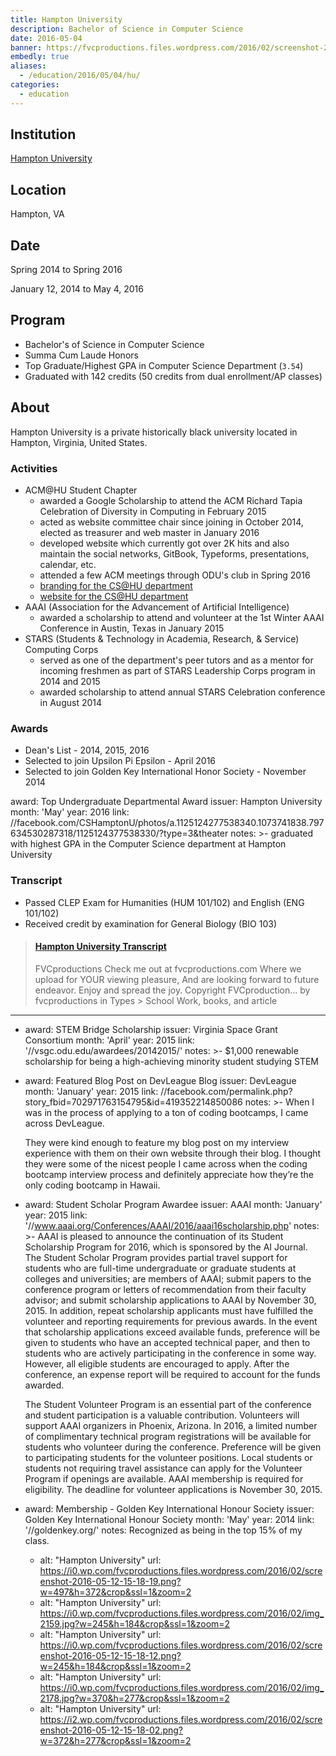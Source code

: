 ```yaml
---
title: Hampton University
description: Bachelor of Science in Computer Science
date: 2016-05-04
banner: https://fvcproductions.files.wordpress.com/2016/02/screenshot-2016-05-12-15-18-19.png
embedly: true
aliases:
  - /education/2016/05/04/hu/
categories:
  - education
---
```


## Institution

<a title="Hampton University" href="https://hamptonu.edu" target="_blank" rel="noopener">Hampton University</a>

## Location

Hampton, VA

## Date

Spring 2014 to Spring 2016

January 12, 2014 to May 4, 2016

## Program

* Bachelor's of Science in Computer Science
* Summa Cum Laude Honors
* Top Graduate/Highest GPA in Computer Science Department (`3.54`)
* Graduated with 142 credits (50 credits from dual enrollment/AP classes)

## About

Hampton University is a private historically black university located in Hampton, Virginia, United States.

### Activities

* ACM@HU Student Chapter
  * awarded a Google Scholarship to attend the ACM Richard Tapia Celebration of Diversity in Computing in February 2015
  * acted as website committee chair since joining in October 2014, elected as treasurer and web master in January 2016
  * developed website which currently got over 2K hits and also maintain the social networks, GitBook, Typeforms, presentations, calendar, etc.
  * attended a few ACM meetings through ODU's club in Spring 2016
  * [branding for the CS@HU department](https://fvcproductions.com/portfolio/cshu-branding)
  * [website for the CS@HU department](https://huacm.wordpress.com)
* AAAI (Association for the Advancement of Artificial Intelligence)
  * awarded a scholarship to attend and volunteer at the 1st Winter AAAI Conference in Austin, Texas in January 2015
* STARS (Students & Technology in Academia, Research, & Service) Computing Corps
  * served as one of the department's peer tutors and as a mentor for incoming freshmen as part of STARS Leadership Corps program in 2014 and 2015
  * awarded scholarship to attend annual STARS Celebration conference in August 2014

### Awards

* Dean's List - 2014, 2015, 2016
* Selected to join Upsilon Pi Epsilon - April 2016
* Selected to join Golden Key International Honor Society - November 2014

award: Top Undergraduate Departmental Award
issuer: Hampton University
month: 'May'
year: 2016
link: //facebook.com/CSHamptonU/photos/a.1125124277538340.1073741838.797634530287318/1125124377538330/?type=3&theater
notes: >-
graduated with highest GPA in the Computer Science department at Hampton
University

### Transcript

* Passed CLEP Exam for Humanities (HUM 101/102) and English (ENG 101/102)
* Received credit by examination for General Biology (BIO 103)

<blockquote class="embedly-card"><h4><a href="https://www.scribd.com/document/315207507/Hampton-University-Transcript">Hampton University Transcript</a></h4><p>FVCproductions Check me out at fvcproductions.com Where we upload for YOUR viewing pleasure, And are looking forward to future endeavor. Enjoy and spread the joy. Copyright FVCproduction... by fvcproductions in Types > School Work, books, and article</p></blockquote>

---

* award: STEM Bridge Scholarship
  issuer: Virginia Space Grant Consortium
  month: 'April'
  year: 2015
  link: '//vsgc.odu.edu/awardees/20142015/'
  notes: >-
  $1,000 renewable scholarship for being a high-achieving minority student
  studying STEM
* award: Featured Blog Post on DevLeague Blog
  issuer: DevLeague
  month: 'January'
  year: 2015
  link: //facebook.com/permalink.php?story_fbid=702971763154795&id=419352214850086
  notes: >-
  When I was in the process of applying to a ton of coding bootcamps, I came
  across DevLeague.

  They were kind enough to feature my blog post on my interview experience
  with them on their own website through their blog. I thought they were
  some of the nicest people I came across when the coding bootcamp interview
  process and definitely appreciate how they’re the only coding bootcamp in
  Hawaii.

* award: Student Scholar Program Awardee
  issuer: AAAI
  month: 'January'
  year: 2015
  link: '//www.aaai.org/Conferences/AAAI/2016/aaai16scholarship.php'
  notes: >-
  AAAI is pleased to announce the continuation of its Student Scholarship
  Program for 2016, which is sponsored by the AI Journal. The Student
  Scholar Program provides partial travel support for students who are
  full-time undergraduate or graduate students at colleges and universities;
  are members of AAAI; submit papers to the conference program or letters of
  recommendation from their faculty advisor; and submit scholarship
  applications to AAAI by November 30, 2015. In addition, repeat scholarship
  applicants must have fulfilled the volunteer and reporting requirements
  for previous awards. In the event that scholarship applications exceed
  available funds, preference will be given to students who have an accepted
  technical paper, and then to students who are actively participating in
  the conference in some way. However, all eligible students are encouraged
  to apply. After the conference, an expense report will be required to
  account for the funds awarded.

  The Student Volunteer Program is an essential part of the conference and
  student participation is a valuable contribution. Volunteers will support
  AAAI organizers in Phoenix, Arizona. In 2016, a limited number of
  complimentary technical program registrations will be available for
  students who volunteer during the conference. Preference will be given to
  participating students for the volunteer positions. Local students or
  students not requiring travel assistance can apply for the Volunteer
  Program if openings are available. AAAI membership is required for
  eligibility. The deadline for volunteer applications is November 30, 2015.

* award: Membership - Golden Key International Honour Society
  issuer: Golden Key International Honour Society
  month: 'May'
  year: 2014
  link: '//goldenkey.org/'
  notes: Recognized as being in the top 15% of my class.

  * alt: "Hampton University"
    url: https://i0.wp.com/fvcproductions.files.wordpress.com/2016/02/screenshot-2016-05-12-15-18-19.png?w=497&h=372&crop&ssl=1&zoom=2
  * alt: "Hampton University"
    url: https://i0.wp.com/fvcproductions.files.wordpress.com/2016/02/img_2159.jpg?w=245&h=184&crop&ssl=1&zoom=2
  * alt: "Hampton University"
    url: https://i0.wp.com/fvcproductions.files.wordpress.com/2016/02/screenshot-2016-05-12-15-18-12.png?w=245&h=184&crop&ssl=1&zoom=2
  * alt: "Hampton University"
    url: https://i0.wp.com/fvcproductions.files.wordpress.com/2016/02/img_2178.jpg?w=370&h=277&crop&ssl=1&zoom=2
  * alt: "Hampton University"
    url: https://i2.wp.com/fvcproductions.files.wordpress.com/2016/02/screenshot-2016-05-12-15-18-02.png?w=372&h=277&crop&ssl=1&zoom=2
